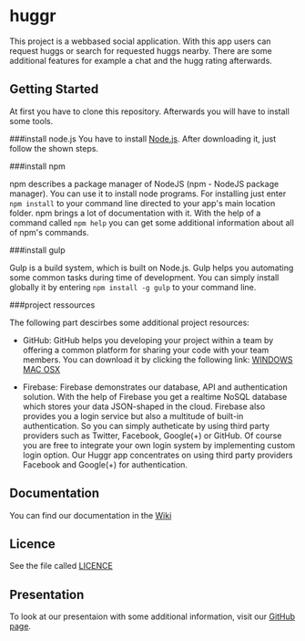 huggr
=====

This project is a webbased social application.
With this app users can request huggs or search for requested huggs nearby. There are some additional features for example a chat and the hugg rating afterwards.

Getting Started
-----

At first you have to clone this repository. Afterwards you will have to install some tools.


###install node.js
You have to install [Node.js](http://nodejs.org/). After downloading it, just follow the shown steps.


###install npm

npm describes a package manager of NodeJS (npm - NodeJS package manager). You can use it to install node programs. For installing just enter `npm install` to your command line directed to your app's main location folder. npm brings a lot of documentation with it. With the help of a command called `npm help` you can get some additional information about all of npm's commands.


###install gulp

Gulp is a build system, which is built on Node.js. Gulp helps you automating some common tasks during time of development. You can simply install globally it by entering `npm install -g gulp` to your command line.


###project ressources

The following part descirbes some additional project resources:

* GitHub: GitHub helps you developing your project within a team by offering a common platform for sharing your code with your team members. You can download it by clicking the following link:
[WINDOWS](https://windows.github.com/)
[MAC OSX](https://mac.github.com/)


* Firebase: Firebase demonstrates our database, API and authentication solution. With the help of Firebase you get a realtime NoSQL database which stores your data JSON-shaped in the cloud. Firebase also provides you a login service but also a multitude of built-in authentication. So you can simply autheticate by using third party providers such as Twitter, Facebook, Google(+) or GitHub. Of course you are free to integrate your own login system by implementing custom login option. Our Huggr app concentrates on using third party providers Facebook and Google(+) for authentication.


Documentation
-----

You can find our documentation in the [Wiki](https://github.com/a3rosol/huggr/wiki/Documentation)


Licence
-----

See the file called [LICENCE](https://github.com/a3rosol/huggr/blob/master/LICENSE)


Presentation
-----

To look at our presentaion with some additional information, visit our [GitHub page](https://a3rosol.github.io/).